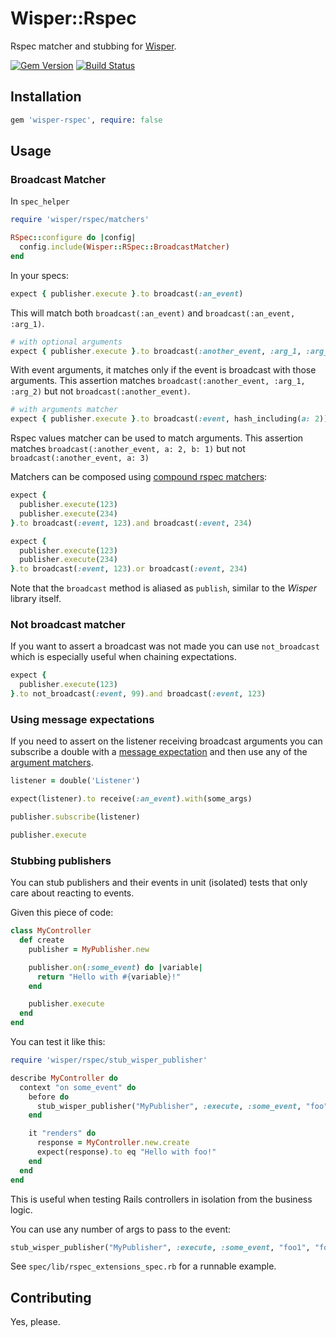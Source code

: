 # Wisper::Rspec

Rspec matcher and stubbing for [Wisper](https://github.com/krisleech/wisper).

[![Gem Version](https://badge.fury.io/rb/wisper-rspec.png)](http://badge.fury.io/rb/wisper-rspec)
[![Build Status](https://travis-ci.org/krisleech/wisper-rspec.png?branch=master)](https://travis-ci.org/krisleech/wisper-rspec)

## Installation

```ruby
gem 'wisper-rspec', require: false
```

## Usage

### Broadcast Matcher

In `spec_helper`

```ruby
require 'wisper/rspec/matchers'

RSpec::configure do |config|
  config.include(Wisper::RSpec::BroadcastMatcher)
end
```

In your specs:
```ruby
expect { publisher.execute }.to broadcast(:an_event)
```
This will match both `broadcast(:an_event)` and `broadcast(:an_event, :arg_1)`.


```ruby
# with optional arguments
expect { publisher.execute }.to broadcast(:another_event, :arg_1, :arg_2)
```

With event arguments, it matches only if the event is broadcast with those arguments. This assertion matches `broadcast(:another_event, :arg_1, :arg_2)` but not `broadcast(:another_event)`.

```ruby
# with arguments matcher
expect { publisher.execute }.to broadcast(:event, hash_including(a: 2))
```

Rspec values matcher can be used to match arguments. This assertion matches `broadcast(:another_event, a: 2, b: 1)` but not `broadcast(:another_event, a: 3)`

Matchers can be composed using [compound rspec matchers](http://www.rubydoc.info/gems/rspec-expectations/RSpec/Matchers/Composable):

```ruby
expect {
  publisher.execute(123)
  publisher.execute(234)
}.to broadcast(:event, 123).and broadcast(:event, 234)

expect {
  publisher.execute(123)
  publisher.execute(234)
}.to broadcast(:event, 123).or broadcast(:event, 234)
```

Note that the `broadcast` method is aliased as `publish`, similar to the *Wisper* library itself.

### Not broadcast matcher

If you want to assert a broadcast was not made you can use `not_broadcast` which is especially useful when chaining expectations.

```ruby
expect {
  publisher.execute(123)
}.to not_broadcast(:event, 99).and broadcast(:event, 123)
```

### Using message expectations

If you need to assert on the listener receiving broadcast arguments you can subscribe a double
with a [message expectation](https://github.com/rspec/rspec-mocks#message-expectations)
and then use any of the [argument matchers](https://github.com/rspec/rspec-mocks#argument-matchers).

```ruby
listener = double('Listener')

expect(listener).to receive(:an_event).with(some_args)

publisher.subscribe(listener)

publisher.execute
```

### Stubbing publishers

You can stub publishers and their events in unit (isolated) tests that only care about reacting to events.

Given this piece of code:

```ruby
class MyController
  def create
    publisher = MyPublisher.new

    publisher.on(:some_event) do |variable|
      return "Hello with #{variable}!"
    end

    publisher.execute
  end
end
```

You can test it like this:

```ruby
require 'wisper/rspec/stub_wisper_publisher'

describe MyController do
  context "on some_event" do
    before do
      stub_wisper_publisher("MyPublisher", :execute, :some_event, "foo")
    end

    it "renders" do
      response = MyController.new.create
      expect(response).to eq "Hello with foo!"
    end
  end
end
```

This is useful when testing Rails controllers in isolation from the business logic.

You can use any number of args to pass to the event:

```ruby
stub_wisper_publisher("MyPublisher", :execute, :some_event, "foo1", "foo2", ...)
```

See `spec/lib/rspec_extensions_spec.rb` for a runnable example.


## Contributing

Yes, please.
